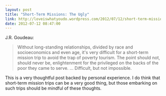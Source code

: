 ```yaml
---
layout: post
title: "Short-Term Missions: The Ugly"
link: http://loveiswhatyoudo.wordpress.com/2012/07/12/short-term-missions-the-ugly/
date: 2012-07-12 08:47:00
---
```


J.R. Goudeau:
> Without long-standing relationships, divided by race and
> socioeconomics and even age, it's very difficult for a short-term
> mission trip to avoid the trap of poverty tourism. The point should
> not, should never be, enlightenment for the privileged on the backs of
> the poor they came to serve. ... Difficult, but not impossible.

This is a very thoughtful post backed by personal experience. I do think
that short-term mission trips can be a very good thing, but those
embarking on such trips should be mindful of these thoughts.
